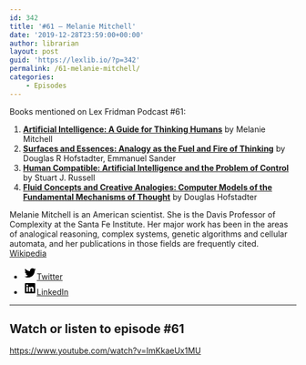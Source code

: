 ```yaml
---
id: 342
title: '#61 – Melanie Mitchell'
date: '2019-12-28T23:59:00+00:00'
author: librarian
layout: post
guid: 'https://lexlib.io/?p=342'
permalink: /61-melanie-mitchell/
categories:
    - Episodes
---
```


Books mentioned on Lex Fridman Podcast #61:

1. <b><a href="https://amzn.to/3OglBlz" target="_blank" rel="sponsored noopener noreferrer">Artificial Intelligence: A Guide for Thinking Humans</a></b> by Melanie Mitchell
2. <b><a href="https://amzn.to/3UGUpih" target="_blank" rel="sponsored noopener noreferrer">Surfaces and Essences: Analogy as the Fuel and Fire of Thinking</a></b> by Douglas R Hofstadter, Emmanuel Sander
3. <b><a href="https://amzn.to/3XbHmqP" target="_blank" rel="sponsored noopener noreferrer">Human Compatible: Artificial Intelligence and the Problem of Control</a></b> by Stuart J. Russell
4. <b><a href="https://amzn.to/3GsCWWH" target="_blank" rel="sponsored noopener noreferrer">Fluid Concepts and Creative Analogies: Computer Models of the Fundamental Mechanisms of Thought</a></b> by Douglas Hofstadter

<!--more-->

Melanie Mitchell is an American scientist. She is the Davis Professor of Complexity at the Santa Fe Institute. Her major work has been in the areas of analogical reasoning, complex systems, genetic algorithms and cellular automata, and her publications in those fields are frequently cited. [Wikipedia](https://en.wikipedia.org/wiki/Melanie_Mitchell)

- [<svg aria-hidden="true" focusable="false" height="24" version="1.1" viewbox="0 0 24 24" width="24" xmlns="http://www.w3.org/2000/svg"><path d="M22.23,5.924c-0.736,0.326-1.527,0.547-2.357,0.646c0.847-0.508,1.498-1.312,1.804-2.27 c-0.793,0.47-1.671,0.812-2.606,0.996C18.324,4.498,17.257,4,16.077,4c-2.266,0-4.103,1.837-4.103,4.103 c0,0.322,0.036,0.635,0.106,0.935C8.67,8.867,5.647,7.234,3.623,4.751C3.27,5.357,3.067,6.062,3.067,6.814 c0,1.424,0.724,2.679,1.825,3.415c-0.673-0.021-1.305-0.206-1.859-0.513c0,0.017,0,0.034,0,0.052c0,1.988,1.414,3.647,3.292,4.023 c-0.344,0.094-0.707,0.144-1.081,0.144c-0.264,0-0.521-0.026-0.772-0.074c0.522,1.63,2.038,2.816,3.833,2.85 c-1.404,1.1-3.174,1.756-5.096,1.756c-0.331,0-0.658-0.019-0.979-0.057c1.816,1.164,3.973,1.843,6.29,1.843 c7.547,0,11.675-6.252,11.675-11.675c0-0.178-0.004-0.355-0.012-0.531C20.985,7.47,21.68,6.747,22.23,5.924z"></path></svg><span class="wp-block-social-link-label screen-reader-text">Twitter</span>](https://twitter.com/melmitchell1)
- [<svg aria-hidden="true" focusable="false" height="24" version="1.1" viewbox="0 0 24 24" width="24" xmlns="http://www.w3.org/2000/svg"><path d="M19.7,3H4.3C3.582,3,3,3.582,3,4.3v15.4C3,20.418,3.582,21,4.3,21h15.4c0.718,0,1.3-0.582,1.3-1.3V4.3 C21,3.582,20.418,3,19.7,3z M8.339,18.338H5.667v-8.59h2.672V18.338z M7.004,8.574c-0.857,0-1.549-0.694-1.549-1.548 c0-0.855,0.691-1.548,1.549-1.548c0.854,0,1.547,0.694,1.547,1.548C8.551,7.881,7.858,8.574,7.004,8.574z M18.339,18.338h-2.669 v-4.177c0-0.996-0.017-2.278-1.387-2.278c-1.389,0-1.601,1.086-1.601,2.206v4.249h-2.667v-8.59h2.559v1.174h0.037 c0.356-0.675,1.227-1.387,2.526-1.387c2.703,0,3.203,1.779,3.203,4.092V18.338z"></path></svg><span class="wp-block-social-link-label screen-reader-text">LinkedIn</span>](https://www.linkedin.com/in/melanie-mitchell-08a04a6/)

- - - - - -

## Watch or listen to episode #61

<https://www.youtube.com/watch?v=ImKkaeUx1MU>